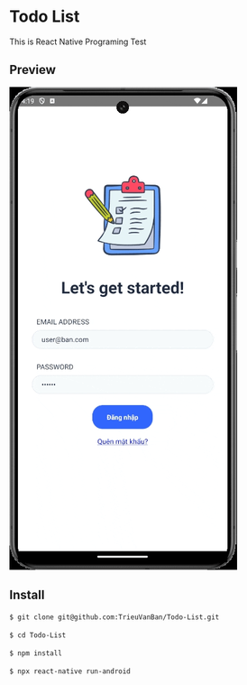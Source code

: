 # Todo List

This is React Native Programing Test

## Preview

![Preview Gif](https://github.com/TrieuVanBan/Todo-List/blob/main/Record.gif)

## Install
```
$ git clone git@github.com:TrieuVanBan/Todo-List.git

$ cd Todo-List

$ npm install

$ npx react-native run-android
```

